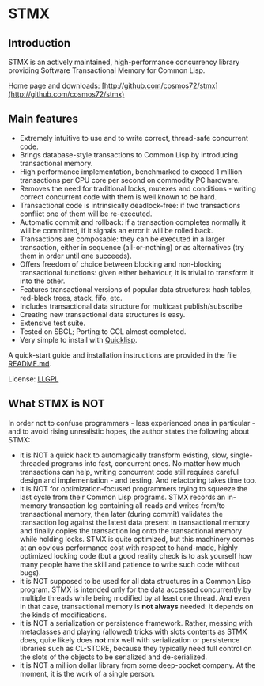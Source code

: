 STMX
======

Introduction
------------

STMX is an actively maintained, high-performance concurrency library providing
Software Transactional Memory for Common Lisp.

Home page and downloads: [http://github.com/cosmos72/stmx](http://github.com/cosmos72/stmx)

Main features
-------------

- Extremely intuitive to use and to write correct, thread-safe concurrent code.
- Brings database-style transactions to Common Lisp by introducing transactional
  memory.
- High performance implementation, benchmarked to exceed 1 million transactions
  per CPU core per second on commodity PC hardware.
- Removes the need for traditional locks, mutexes and conditions - writing
  correct concurrent code with them is well known to be hard.
- Transactional code is intrinsically deadlock-free: if two transactions
  conflict one of them will be re-executed.
- Automatic commit and rollback: if a transaction completes normally it will
  be committed, if it signals an error it will be rolled back.
- Transactions are composable: they can be executed in a larger transaction,
  either in sequence (all-or-nothing) or as alternatives (try them in order
  until one succeeds).
- Offers freedom of choice between blocking and non-blocking transactional
  functions: given either behaviour, it is trivial to transform it into the
  other.
- Features transactional versions of popular data structures: hash tables,
  red-black trees, stack, fifo, etc.
- Includes transactional data structure for multicast publish/subscribe
- Creating new transactional data structures is easy.
- Extensive test suite.
- Tested on SBCL; Porting to CCL almost completed.
- Very simple to install with [Quicklisp](http://www.quicklisp.org/).

A quick-start guide and installation instructions are provided in the file
[README.md](../README.md).

License: [LLGPL](http://opensource.franz.com/preamble.html)

What STMX is NOT
----------------

In order not to confuse programmers - less experienced ones in particular -
and to avoid rising unrealistic hopes, the author states the following
about STMX:

- it is NOT a quick hack to automagically transform existing, slow,
  single-threaded programs into fast, concurrent ones.
  No matter how much transactions can help, writing concurrent code
  still requires careful design and implementation - and testing.
  And refactoring takes time too.
- it is NOT for optimization-focused programmers trying to squeeze the last
  cycle from their Common Lisp programs. STMX records an in-memory transaction
  log containing all reads and writes from/to transactional memory, then later
  (during commit) validates the transaction log against the latest data present
  in transactional memory and finally copies the transaction log onto the
  transactional memory while holding locks. STMX is quite optimized, but this
  machinery comes at an obvious performance cost with respect to hand-made,
  highly optimized locking code (but a good reality check is to ask yourself
  how many people have the skill and patience to write such code without bugs).
- it is NOT supposed to be used for all data structures in a Common Lisp
  program. STMX is intended only for the data accessed concurrently by multiple
  threads while being modified by at least one thread. And even in that case,
  transactional memory is **not always** needed: it depends on the kinds of
  modifications.
- it is NOT a serialization or persistence framework. Rather, messing with
  metaclasses and playing (allowed) tricks with slots contents as STMX does,
  quite likely does **not** mix well with serialization or persistence
  libraries such as CL-STORE, because they typically need full control on the
  slots of the objects to be serialized and de-serialized.
- it is NOT a million dollar library from some deep-pocket company. At the
  moment, it is the work of a single person.
